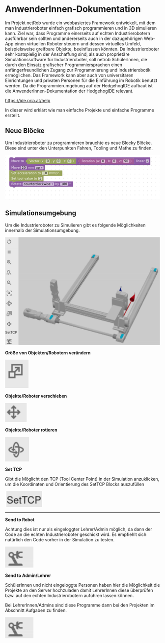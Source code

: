# AnwenderInnen-Dokumentation

Im Projekt netRob wurde ein webbasiertes Framework entwickelt, mit dem man Industrieroboter einfach grafisch programmieren und in 3D simulieren kann. Ziel war, dass Programme einerseits auf echten Industrierobotern ausführbar sein sollten und andererseits auch in der dazugehörigen Web-App einen virtuellen Roboter steuern und dessen virtuelles Umfeld, beispielsweise greifbare Objekte, beeinflussen könnten. Da Industrieroboter sehr kostspielig in der Anschaffung sind, als auch proprietäre Simulationssoftware für Industrieroboter, soll netrob SchülerInnen, die durch den Einsatz grafischer Programmiersprachen einen anfängerfreundlichen Zugang zur Programmierung und Industrierobotik ermöglichen. Das Framework kann aber auch von universitären Einrichtungen und privaten Personen für die Einführung im Robotik benutzt werden. Da die  Programmierumgebung auf  der HedgehogIDE aufbaut ist die AnwenderInnen-Dokumentation der HedgehogIDE relevant.

https://ide.pria.at/help 

In dieser wird erklärt wie man einfache Projekte und einfache Programme erstellt. 

## Neue Blöcke

Um Industrieroboter zu programmieren brauchte es neue Blocky Blöcke. Diese sind unter den Unterpunkten Fahren, Tooling und Mathe zu finden.  

![image-20210805093615441](AnwenderInnen-Dokumentation.assets/image-20210805093615441.png)



## Simulationsumgebung

Um die Industrieroboter zu Simulieren gibt es folgende Möglichkeiten innerhalb der Simulationsumgebung. 

![image-20210805085229061](AnwenderInnen-Dokumentation.assets/image-20210805085229061.png)



**Größe von Objekten/Robotern verändern**

![image-20210805093840984](AnwenderInnen-Dokumentation.assets/image-20210805093840984.png)

**Objekte/Roboter verschieben**

![image-20210805093805751](AnwenderInnen-Dokumentation.assets/image-20210805093805751.png)

**Objekte/Roboter rotieren**

![image-20210805094019580](AnwenderInnen-Dokumentation.assets/image-20210805094019580.png)

**Set TCP**

Gibt die Möglicht den TCP (Tool Center Point) in der Simulation anzuklicken, um die Koordinaten und Orientierung des SetTCP Blocks auszufüllen

![image-20210805093816660](AnwenderInnen-Dokumentation.assets/image-20210805093816660.png)

****

**Send to Robot**

Achtung dies ist nur als eingeloggter Lehrer/Admin möglich, da dann der Code an die echten Industrieroboter geschickt wird.  Es empfiehlt sich natürlich den Code vorher in der Simulation zu testen. 

![image-20210805093825833](AnwenderInnen-Dokumentation.assets/image-20210805093825833.png)

**Send to Admin/Lehrer**

SchülerInnen und nicht eingeloggte Personen haben hier die Möglichkeit die Projekte an den Server hochzuladen damit LehrerInnen diese überprüfen bzw. auf den echten Industrierobotern auführen lassen können.

Bei LehrerInnen/Admins sind diese Programme dann bei den Projekten im Abschnitt Aufgaben zu finden.

![image-20210805093828695](AnwenderInnen-Dokumentation.assets/image-20210805093828695.png)

